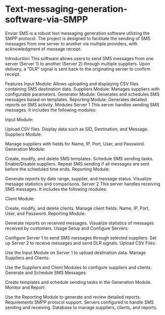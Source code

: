 # Text-messaging-generation-software-via-SMPP

Enviar SMS is a robust text messaging generation software utilizing the SMPP protocol. The project is designed to facilitate the sending of SMS messages from one server to another via multiple providers, with acknowledgment of message receipt.

Introduction This software allows users to send SMS messages from one server (Server 1) to another (Server 2) through multiple suppliers. Upon delivery, a "DLR" signal is sent back to the originating server to confirm receipt.

Features Input Module: Allows uploading and displaying CSV files containing SMS destination data. Suppliers Module: Manages suppliers with configurable parameters. Generator Module: Generates and schedules SMS messages based on templates. Reporting Module: Generates detailed reports on SMS activity. Modules Server 1 This server handles sending SMS messages. It includes the following modules:

Input Module:

Upload CSV files. Display data such as SID, Destination, and Message. Suppliers Module:

Manage suppliers with fields for Name, IP, Port, User, and Password. Generation Module:

Create, modify, and delete SMS templates. Schedule SMS sending tasks. Enable/Disable suppliers. Repeat SMS sending if all messages are sent before the scheduled time ends. Reporting Module:

Generate reports by date range, supplier, and message status. Visualize message statistics and comparisons. Server 2 This server handles receiving SMS messages. It includes the following modules:

Client Module:

Create, modify, and delete clients. Manage client fields: Name, IP, Port, User, and Password. Reporting Module:

Generate reports on received messages. Visualize statistics of messages received by customers. Usage Setup and Configure Servers:

Configure Server 1 to send SMS messages through selected suppliers. Set up Server 2 to receive messages and send DLR signals. Upload CSV Files:

Use the Input Module on Server 1 to upload destination data. Manage Suppliers and Clients:

Use the Suppliers and Client Modules to configure suppliers and clients. Generate and Schedule SMS Messages:

Create templates and schedule sending tasks in the Generation Module. Monitor and Report:

Use the Reporting Module to generate and review detailed reports. Requirements SMPP protocol support. Servers configured to handle SMS sending and receiving. Database to manage suppliers, clients, and reports.
